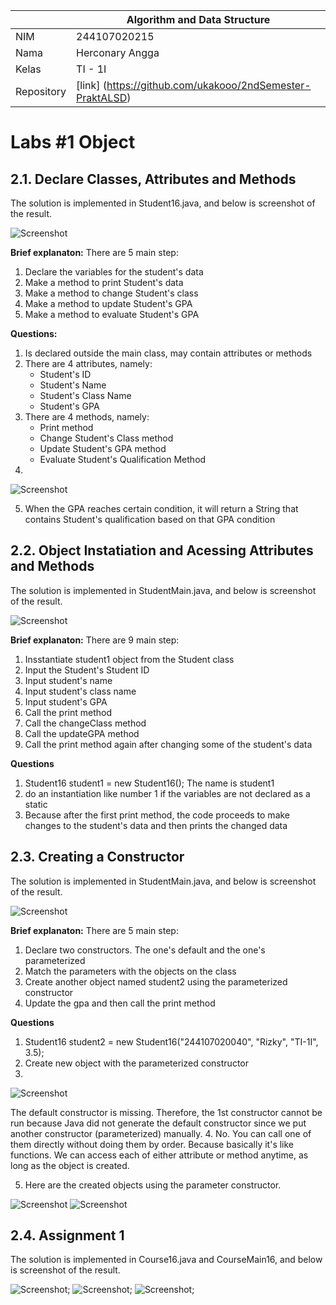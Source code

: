 |  | Algorithm and Data Structure |
|--|--|
| NIM |  244107020215|
| Nama |  Herconary Angga |
| Kelas | TI - 1I |
| Repository | [link] (https://github.com/ukakooo/2ndSemester-PraktALSD) |

# Labs #1 Object

## 2.1. Declare Classes, Attributes and Methods

The solution is implemented in Student16.java, and below is screenshot of the result.

![Screenshot](img/Lab1/Exp1/1.png)

**Brief explanaton:** There are 5 main step: 
1. Declare the variables for the student's data
2. Make a method to print Student's data
3. Make a method to change Student's class
4. Make a method to update Student's GPA
5. Make a method to evaluate Student's GPA

**Questions:**
1. Is declared outside the main class, may contain attributes or methods
2. There are 4 attributes, namely:
    - Student's ID
    - Student's Name
    - Student's Class Name
    - Student's GPA
3. There are 4 methods, namely:
    - Print method
    - Change Student's Class method
    - Update Student's GPA method
    - Evaluate Student's Qualification Method
4. 
![Screenshot](img/Lab1/Exp1/1_modified.png)

5. When the GPA reaches certain condition, it will return a String that contains Student's qualification based on that GPA condition

## 2.2. Object Instatiation and Acessing Attributes and Methods

The solution is implemented in StudentMain.java, and below is screenshot of the result.

![Screenshot](img/Lab1/Exp2/1.png)

**Brief explanaton:** There are 9 main step: 
1. Insstantiate student1 object from the Student class
2. Input the Student's Student ID
3. Input student's name
4. Input student's class name
5. Input student's GPA
6. Call the print method
7. Call the changeClass method
8. Call the updateGPA method
9. Call the print method again after changing some of the student's data

**Questions**
1. Student16 student1 = new Student16();
The name is student1
2. do an instantiation like number 1 if the variables are not declared as a static
3. Because after the first print method, the code proceeds to make changes to the student's data and then prints the changed data

## 2.3. Creating a Constructor

The solution is implemented in StudentMain.java, and below is screenshot of the result.

![Screenshot](img/Lab1/Exp3/1.png)

**Brief explanaton:** There are 5 main step: 
1. Declare two constructors. The one's default and the one's parameterized
2. Match the parameters with the objects on the class
3. Create another object named student2 using the parameterized constructor
4. Update the gpa and then call the print method

**Questions**
1. Student16 student2 = new Student16("244107020040", "Rizky", "TI-1I", 3.5);
2. Create new object with the parameterized constructor
3. 
![Screenshot](img/Lab1/Exp3/2.png)

The default constructor is missing. Therefore, the 1st constructor cannot be run because Java did not generate the default constructor since we put another constructor (parameterized) manually.
4. No. You can call one of them directly without doing them by order. Because basically it's like functions. We can access each of either attribute or method anytime, as long as the object is created.

5. Here are the created objects using the parameter constructor.

![Screenshot](img/Lab1/Exp3/3_code.png)
![Screenshot](img/Lab1/Exp3/3_result.png)

## 2.4. Assignment 1

The solution is implemented in Course16.java and CourseMain16, and below is screenshot of the result.

![Screenshot](img/Lab1/Assign1/1.png);
![Screenshot](img/Lab1/Assign1/2.png);
![Screenshot](img/Lab1/Assign1/3.png);